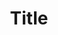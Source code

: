 ---
layout: product
title: "Title"
url: "Link to item's page"
image: "./the-image-file-in-the-same-folder-as-this-file.png"
desc: "A short, screen-reader-friendly description"
---